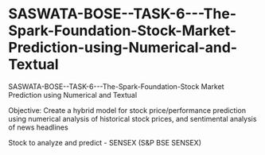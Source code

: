 # SASWATA-BOSE--TASK-6---The-Spark-Foundation-Stock-Market-Prediction-using-Numerical-and-Textual
SASWATA-BOSE--TASK-6---The-Spark-Foundation-Stock Market Prediction using Numerical and Textual

Objective: Create a hybrid model for stock price/performance
prediction using numerical analysis of historical stock prices, and
sentimental analysis of news headlines

Stock to analyze and predict - SENSEX (S&P BSE SENSEX)
